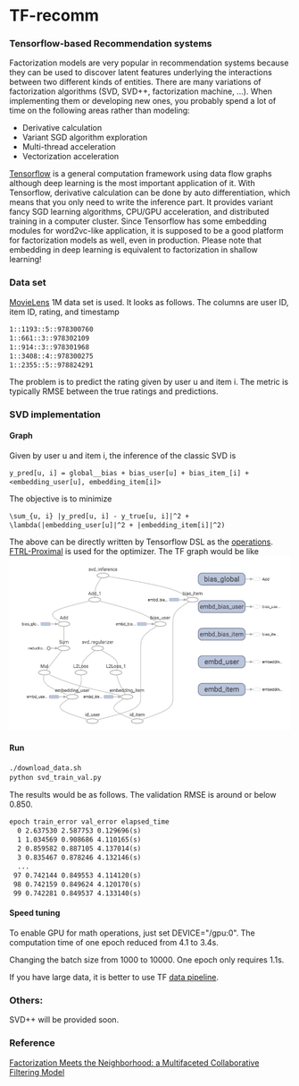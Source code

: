 # TF-recomm
### Tensorflow-based Recommendation systems

Factorization models are very popular in recommendation systems because they can be used to discover latent features underlying the interactions between two different kinds of entities. There are many variations of factorization algorithms (SVD, SVD++, factorization machine, ...). When implementing them or developing new ones, you probably spend a lot of time on the following areas rather than modeling:
* Derivative calculation
* Variant SGD algorithm exploration
* Multi-thread acceleration
* Vectorization acceleration

[Tensorflow](https://www.tensorflow.org/) is a general computation framework using data flow graphs although deep learning is the most important application of it. With Tensorflow, derivative calculation can be done by auto differentiation, which means that you only need to write the inference part. It provides variant fancy SGD learning algorithms, CPU/GPU acceleration, and distributed training in a computer cluster. Since Tensorflow has some embedding modules for word2vc-like application, it is supposed to be a good platform for factorization models as well, even in production. Please note that embedding in deep learning is equivalent to factorization in shallow learning! 


### Data set
[MovieLens](http://grouplens.org/datasets/movielens/) 1M data set is used. It looks as follows. The columns are user ID, item ID, rating, and timestamp
```
1::1193::5::978300760
1::661::3::978302109
1::914::3::978301968
1::3408::4::978300275
1::2355::5::978824291
```
The problem is to predict the rating given by user u and item i. The metric is typically RMSE between the true ratings and predictions.

### SVD implementation

#### Graph
Given by user u and item i, the inference of the classic SVD is 
```
y_pred[u, i] = global__bias + bias_user[u] + bias_item_[i] + <embedding_user[u], embedding_item[i]>
```
The objective is to minimize
```
\sum_{u, i} |y_pred[u, i] - y_true[u, i]|^2 + \lambda(|embedding_user[u]|^2 + |embedding_item[i]|^2)
```
The above can be directly written by Tensorflow DSL as the [operations](https://github.com/songgc/TF-recomm/blob/master/ops.py). [FTRL-Proximal](http://static.googleusercontent.com/media/research.google.com/en/us/pubs/archive/41159.pdf) is used for the optimizer. The TF graph would be like
![](doc/graph_svd.png)

#### Run
```bash
./download_data.sh
python svd_train_val.py
```
The results would be as follows. The validation RMSE is around or below 0.850.
```
epoch train_error val_error elapsed_time
  0 2.637530 2.587753 0.129696(s)
  1 1.034569 0.908686 4.110165(s)
  2 0.859582 0.887105 4.137014(s)
  3 0.835467 0.878246 4.132146(s)
  ...
 97 0.742144 0.849553 4.114120(s)
 98 0.742159 0.849624 4.120170(s)
 99 0.742281 0.849537 4.133140(s)
```

#### Speed tuning
To enable GPU for math operations, just set DEVICE="/gpu:0". The computation time of one epoch reduced from 4.1 to 3.4s.

Changing the batch size from 1000 to 10000. One epoch only requires 1.1s.

If you have large data, it is better to use TF [data pipeline](https://www.tensorflow.org/versions/r0.8/how_tos/reading_data/index.html).

### Others:
SVD++ will be provided soon.

### Reference
[Factorization Meets the Neighborhood: a Multifaceted Collaborative Filtering Model](http://www.cs.rochester.edu/twiki/pub/Main/HarpSeminar/Factorization_Meets_the_Neighborhood-_a_Multifaceted_Collaborative_Filtering_Model.pdf)